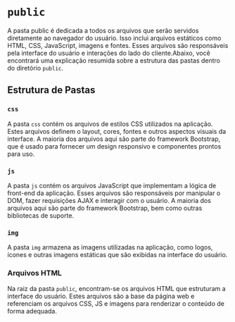 # `public`

A pasta public é dedicada a todos os arquivos que serão servidos diretamente ao navegador do usuário. Isso inclui arquivos estáticos como HTML, CSS, JavaScript, imagens e fontes. Esses arquivos são responsáveis pela interface do usuário e interações do lado do cliente.Abaixo, você encontrará uma explicação resumida sobre a estrutura das pastas dentro do diretório `public`.

## Estrutura de Pastas

### `css`
A pasta `css` contém os arquivos de estilos CSS utilizados na aplicação. Estes arquivos definem o layout, cores, fontes e outros aspectos visuais da interface. A maioria dos arquivos aqui são parte do framework Bootstrap, que é usado para fornecer um design responsivo e componentes prontos para uso.

### `js`
A pasta `js` contém os arquivos JavaScript que implementam a lógica de front-end da aplicação. Esses arquivos são responsáveis por manipular o DOM, fazer requisições AJAX e interagir com o usuário. A maioria dos arquivos aqui são parte do framework Bootstrap, bem como outras bibliotecas de suporte.

### `img`
A pasta `img` armazena as imagens utilizadas na aplicação, como logos, ícones e outras imagens estáticas que são exibidas na interface do usuário.

### Arquivos HTML
Na raiz da pasta `public`, encontram-se os arquivos HTML que estruturam a interface do usuário. Estes arquivos são a base da página web e referenciam os arquivos CSS, JS e imagens para renderizar o conteúdo de forma adequada.
